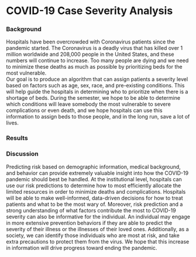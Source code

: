 # COVID-19 Case Severity Analysis

### Background
Hospitals have been overcrowded with Coronavirus patients since the pandemic started. The Coronavirus is a deadly virus that has killed over 1 million worldwide and 208,000 people in the United States, and these numbers will continue to increase. Too many people are dying and we need to minimize these deaths as much as possible by prioritizing beds for the most vulnerable.  
Our goal is to produce an algorithm that can assign patients a severity level based on factors such as age, sex, race, and pre-existing conditions. This will help guide the hospitals in determining who to prioritize when there is a shortage of beds. During the semester, we hope to be able to determine which conditions will leave somebody the most vulnerable to severe complications or even death, and we hope hospitals can use this information to assign beds to those people, and in the long run, save a lot of lives. 


### **Results**


### **Discussion**
Predicting risk based on demographic information, medical background, and behavior can provide extremely valuable insight into how the COVID-19 pandemic should best be handled. At the institutional level, hospitals can use our risk predictions to determine how to most efficiently allocate the limited resources in order to minimize deaths and complications. Hospitals will be able to make well-informed, data-driven decisions for how to treat patients and what to be the most wary of. Moreover, risk prediction and a strong understanding of what factors contribute the most to COVID-19 severity can also be informative for the individual. An individual may engage in more extensive prevention behaviors if they are able to predict the severity of their illness or the illnesses of their loved ones. Additionally, as a society, we can identify those individuals who are most at risk, and take extra precautions to protect them from the virus. We hope that this increase in information will drive progress toward ending the pandemic.
